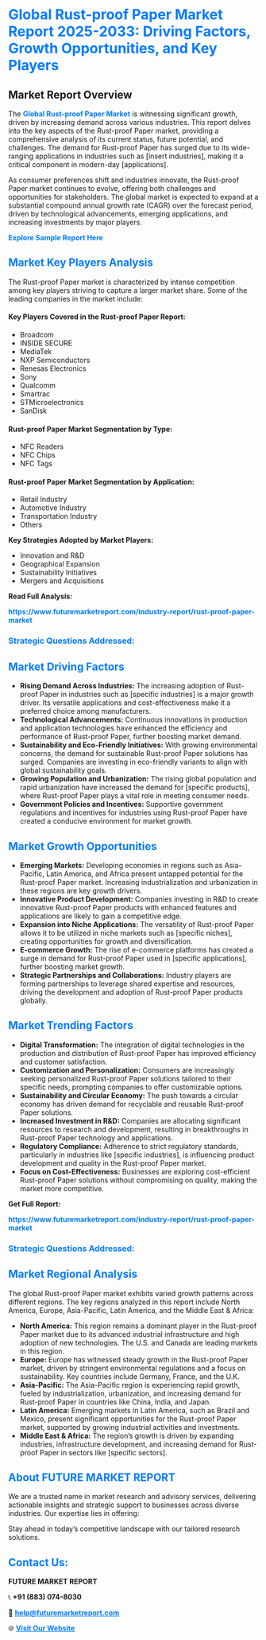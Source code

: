 <h1 style="color: #007BFF;">Global Rust-proof Paper Market Report 2025-2033: Driving Factors, Growth Opportunities, and Key Players</h1>

<section id="overview">
<h2>Market Report Overview</h2>
<p>The <a href="https://www.futuremarketreport.com/industry-report/rust-proof-paper-market" style="color: #007BFF; text-decoration: none;"><strong>Global Rust-proof Paper Market</strong></a> is witnessing significant growth, driven by increasing demand across various industries. This report delves into the key aspects of the Rust-proof Paper market, providing a comprehensive analysis of its current status, future potential, and challenges. The demand for Rust-proof Paper has surged due to its wide-ranging applications in industries such as [insert industries], making it a critical component in modern-day [applications].</p>
<p>As consumer preferences shift and industries innovate, the Rust-proof Paper market continues to evolve, offering both challenges and opportunities for stakeholders. The global market is expected to expand at a substantial compound annual growth rate (CAGR) over the forecast period, driven by technological advancements, emerging applications, and increasing investments by major players.</p>
</section>

<section id="overview">
<p><a href="https://www.futuremarketreport.com/request-sample/reportId=37382" style="color: #007BFF; text-decoration: none;"><strong>Explore Sample Report Here</strong></a></p>
</section>

<section id="key-players">
<h2 style="color: #007BFF;">Market Key Players Analysis</h2>
<p>The Rust-proof Paper market is characterized by intense competition among key players striving to capture a larger market share. Some of the leading companies in the market include:</p>
<h4>Key Players Covered in the Rust-proof Paper Report:</h4>
<ul><li>Broadcom</li><li>INSIDE SECURE</li><li>MediaTek</li><li>NXP Semiconductors</li><li>Renesas Electronics</li><li>Sony</li><li>Qualcomm</li><li>Smartrac</li><li>STMicroelectronics</li><li>SanDisk</li></ul>
<h4>Rust-proof Paper Market Segmentation by Type:</h4>
<ul><li>NFC Readers</li><li>NFC Chips</li><li>NFC Tags</li></ul>

<h4>Rust-proof Paper Market Segmentation by Application:</h4>
<ul><li>Retail Industry</li><li>Automotive Industry</li><li>Transportation Industry</li><li>Others</li></ul>
<p><strong>Key Strategies Adopted by Market Players:</strong></p>
<ul>
<li>Innovation and R&D</li>
<li>Geographical Expansion</li>
<li>Sustainability Initiatives</li>
<li>Mergers and Acquisitions</li>
</ul>
</section>

<section>
<p><strong>Read Full Analysis: </strong></p><a href="https://www.futuremarketreport.com/industry-report/rust-proof-paper-market" style="color: #007BFF; text-decoration: none;"><strong>https://www.futuremarketreport.com/industry-report/rust-proof-paper-market</strong></a>
<h3 style="color: #007BFF;">Strategic Questions Addressed:</h3>
</section>

<section id="driving-factors">
<h2 style="color: #007BFF;">Market Driving Factors</h2>
<ul>
<li><strong>Rising Demand Across Industries:</strong> The increasing adoption of Rust-proof Paper in industries such as [specific industries] is a major growth driver. Its versatile applications and cost-effectiveness make it a preferred choice among manufacturers.</li>
<li><strong>Technological Advancements:</strong> Continuous innovations in production and application technologies have enhanced the efficiency and performance of Rust-proof Paper, further boosting market demand.</li>
<li><strong>Sustainability and Eco-Friendly Initiatives:</strong> With growing environmental concerns, the demand for sustainable Rust-proof Paper solutions has surged. Companies are investing in eco-friendly variants to align with global sustainability goals.</li>
<li><strong>Growing Population and Urbanization:</strong> The rising global population and rapid urbanization have increased the demand for [specific products], where Rust-proof Paper plays a vital role in meeting consumer needs.</li>
<li><strong>Government Policies and Incentives:</strong> Supportive government regulations and incentives for industries using Rust-proof Paper have created a conducive environment for market growth.</li>
</ul>
</section>

<section id="growth-opportunities">
<h2 style="color: #007BFF;">Market Growth Opportunities</h2>
<ul>
<li><strong>Emerging Markets:</strong> Developing economies in regions such as Asia-Pacific, Latin America, and Africa present untapped potential for the Rust-proof Paper market. Increasing industrialization and urbanization in these regions are key growth drivers.</li>
<li><strong>Innovative Product Development:</strong> Companies investing in R&D to create innovative Rust-proof Paper products with enhanced features and applications are likely to gain a competitive edge.</li>
<li><strong>Expansion into Niche Applications:</strong> The versatility of Rust-proof Paper allows it to be utilized in niche markets such as [specific niches], creating opportunities for growth and diversification.</li>
<li><strong>E-commerce Growth:</strong> The rise of e-commerce platforms has created a surge in demand for Rust-proof Paper used in [specific applications], further boosting market growth.</li>
<li><strong>Strategic Partnerships and Collaborations:</strong> Industry players are forming partnerships to leverage shared expertise and resources, driving the development and adoption of Rust-proof Paper products globally.</li>
</ul>
</section>

<section id="trending-factors">
<h2 style="color: #007BFF;">Market Trending Factors</h2>
<ul>
<li><strong>Digital Transformation:</strong> The integration of digital technologies in the production and distribution of Rust-proof Paper has improved efficiency and customer satisfaction.</li>
<li><strong>Customization and Personalization:</strong> Consumers are increasingly seeking personalized Rust-proof Paper solutions tailored to their specific needs, prompting companies to offer customizable options.</li>
<li><strong>Sustainability and Circular Economy:</strong> The push towards a circular economy has driven demand for recyclable and reusable Rust-proof Paper solutions.</li>
<li><strong>Increased Investment in R&D:</strong> Companies are allocating significant resources to research and development, resulting in breakthroughs in Rust-proof Paper technology and applications.</li>
<li><strong>Regulatory Compliance:</strong> Adherence to strict regulatory standards, particularly in industries like [specific industries], is influencing product development and quality in the Rust-proof Paper market.</li>
<li><strong>Focus on Cost-Effectiveness:</strong> Businesses are exploring cost-efficient Rust-proof Paper solutions without compromising on quality, making the market more competitive.</li>
</ul>
</section>

<section>
<p><strong>Get Full Report: </strong></p><a href="https://www.futuremarketreport.com/industry-report/rust-proof-paper-market" style="color: #007BFF; text-decoration: none;"><strong>https://www.futuremarketreport.com/industry-report/rust-proof-paper-market</strong></a>
<h3 style="color: #007BFF;">Strategic Questions Addressed:</h3>
</section>


<section id="regional-analysis">
<h2 style="color: #007BFF;">Market Regional Analysis</h2>
<p>The global Rust-proof Paper market exhibits varied growth patterns across different regions. The key regions analyzed in this report include North America, Europe, Asia-Pacific, Latin America, and the Middle East & Africa:</p>
<ul>
<li><strong>North America:</strong> This region remains a dominant player in the Rust-proof Paper market due to its advanced industrial infrastructure and high adoption of new technologies. The U.S. and Canada are leading markets in this region.</li>
<li><strong>Europe:</strong> Europe has witnessed steady growth in the Rust-proof Paper market, driven by stringent environmental regulations and a focus on sustainability. Key countries include Germany, France, and the U.K.</li>
<li><strong>Asia-Pacific:</strong> The Asia-Pacific region is experiencing rapid growth, fueled by industrialization, urbanization, and increasing demand for Rust-proof Paper in countries like China, India, and Japan.</li>
<li><strong>Latin America:</strong> Emerging markets in Latin America, such as Brazil and Mexico, present significant opportunities for the Rust-proof Paper market, supported by growing industrial activities and investments.</li>
<li><strong>Middle East & Africa:</strong> The region’s growth is driven by expanding industries, infrastructure development, and increasing demand for Rust-proof Paper in sectors like [specific sectors].</li>
</ul>
</section>

<footer>
<h2 style="color: #007BFF;">About FUTURE MARKET REPORT</h2>
<p>We are a trusted name in market research and advisory services, delivering actionable insights and strategic support to businesses across diverse industries. Our expertise lies in offering:</p>

<p>Stay ahead in today’s competitive landscape with our tailored research solutions.</p>

<h2 style="color: #007BFF;">Contact Us:</h2>
<p><strong>FUTURE MARKET REPORT</strong></p>
<p>📞 <strong>+91 (883) 074-8030</strong></p>
<p>📧 <strong><a href="mailto:help@futuremarketreport.com" style="color: #007BFF;">help@futuremarketreport.com</a></strong></p>
<p>🌐 <strong><a href="https://www.futuremarketreport.com/" style="color: #007BFF;">Visit Our Website</a></strong></p>
</footer>